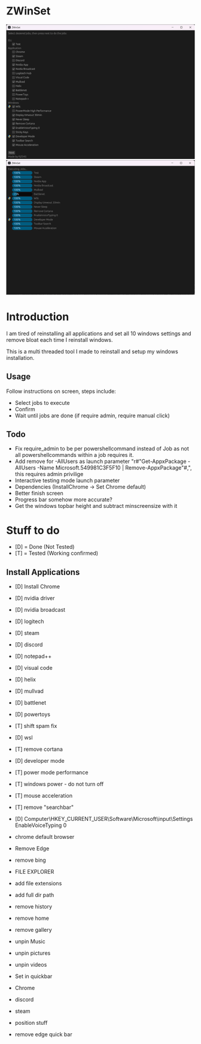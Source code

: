 # ZWinSet
![alt text](showcase/job_select.png)
![alt text](showcase/executing_jobs.png)

# Introduction
I am tired of reinstalling all applications and set all 10 windows settings and remove bloat each time I reinstall windows.

This is a multi threaded tool I made to reinstall and setup my windows installation.

## Usage
Follow instructions on screen, steps include:
* Select jobs to execute
* Confirm
* Wait until jobs are done (if require admin, require manual click)

## Todo
* Fix require_admin to be per powershellcommand instead of Job as not all powershellcommands within a job requires it.
* Add remove for -AllUsers as launch parameter "r#"Get-AppxPackage -AllUsers -Name Microsoft.549981C3F5F10 | Remove-AppxPackage"#,", this requires admin privilige
* Interactive testing mode launch parameter
* Dependencies (InstallChrome -> Set Chrome default)
* Better finish screen
* Progress bar somehow more accurate?
* Get the windows topbar height and subtract minscreensize with it

# Stuff to do
* [D] = Done (Not Tested)
* [T] = Tested (Working confirmed)

## Install Applications
* [D] Install Chrome
* [D] nvidia driver
* [D] nvidia broadcast
* [D] logitech
* [D] steam
* [D] discord
* [D] notepad++
* [D] visual code
* [D] helix
* [D] mullvad
* [D] battlenet
* [D] powertoys

* [T] shift spam fix
* [D] wsl
* [T] remove cortana
* [D] developer mode
* [T] power mode performance
* [T] windows power - do not turn off
* [T] mouse acceleration
* [T] remove "searchbar"
* [D] Computer\HKEY_CURRENT_USER\Software\Microsoft\input\Settings EnableVoiceTyping 0

* chrome default browser
* Remove Edge
* remove bing

* FILE EXPLORER
* add file extensions
* add full dir path
* remove history
* remove home
* remove gallery
* unpin Music
* unpin pictures
* unpin videos

* Set in quickbar
* Chrome
* discord
* steam
* position stuff
* remove edge quick bar